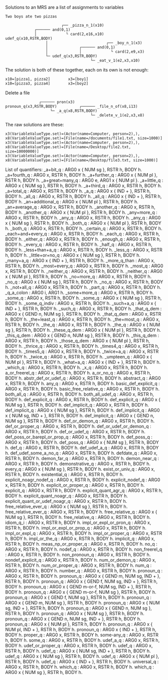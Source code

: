 Solutions to an MRS are a list of assignments to variables

~~~
Two boys ate two pizzas
~~~

~~~
                         ┌── _pizza_n_1(x10)
             ┌────── and(0,1)
             │             └ card(2,e16,x10)
udef_q(x10,RSTR,BODY)
                  │                          ┌── _boy_n_1(x3)
                  │              ┌────── and(0,1)
                  │              │             └ card(2,e9,x3)
                  └─ udef_q(x3,RSTR,BODY)
                                      └─ _eat_v_1(e2,x3,x10)
~~~

The solution is both of these together, each on its own is not enough:
~~~
x10=[pizza1, pizza2]        x3=[boy1]
x10=[pizza3, pizza4]        x3=[boy2]
~~~

Delete a file
~~~
               ┌────── pron(x3)
pronoun_q(x3,RSTR,BODY)          ┌────── _file_n_of(x8,i13)
                    └─ _a_q(x8,RSTR,BODY)
                                      └─ _delete_v_1(e2,x3,x8)
~~~

The raw solutions are these:
~~~
x3(VariableValueType.set)=(Actor(name=Computer, person=2),), x8(VariableValueType.set)=[File(name=/documents/file1.txt, size=1000)]
x3(VariableValueType.set)=(Actor(name=Computer, person=2),), x8(VariableValueType.set)=[File(name=/Desktop/file2.txt, size=10000000)]
x3(VariableValueType.set)=(Actor(name=Computer, person=2),), x8(VariableValueType.set)=[File(name=/Desktop/file3.txt, size=1000)]
~~~


List of quantifiers:
  _a+bit_q : ARG0 x { NUM sg }, RSTR h, BODY h.
  _a+fourth_q : ARG0 x, RSTR h, BODY h.
  _a+further_q : ARG0 x { NUM pl }, RSTR h, BODY h.
  _a+great+many_q : ARG0 e, ARG1 x { NUM pl }.
  _a+little_q : ARG0 x { NUM sg }, RSTR h, BODY h.
  _a+third_q : ARG0 x, RSTR h, BODY h.
  _a+total_q : ARG0 x, RSTR h, BODY h.
  _a_q : ARG0 x { IND + }, RSTR h, BODY h.
  _all_q : ARG0 x, RSTR h, BODY h.
  _all_q : ARG0 x { IND + }, RSTR h, BODY h.
  _an+additional_q : ARG0 x { NUM pl }, RSTR h, BODY h.
  _an+average_q : ARG0 x, RSTR h, BODY h.
  _another_q : ARG0 x, RSTR h, BODY h.
  _another_q : ARG0 x { NUM pl }, RSTR h, BODY h.
  _any+more_q : ARG0 x, RSTR h, BODY h.
  _any_q : ARG0 x, RSTR h, BODY h.
  _any_q : ARG0 x { NUM sg }, RSTR h, BODY h.
  _both_q : ARG0 x { NUM pl }, RSTR h, BODY h.
  _both_q : ARG0 x, RSTR h, BODY h.
  _certain_q : ARG0 x, RSTR h, BODY h.
  _each+and+every_q : ARG0 x, RSTR h, BODY h.
  _each_q : ARG0 x, RSTR h, BODY h.
  _either_q : ARG0 x, RSTR h, BODY h.
  _enough_q : ARG0 x, RSTR h, BODY h.
  _every_q : ARG0 x, RSTR h, BODY h.
  _half_q : ARG0 x, RSTR h, BODY h.
  _less+than+a_q : ARG0 x, RSTR h, BODY h.
  _less_q : ARG0 x, RSTR h, BODY h.
  _little+or+no_q : ARG0 x { NUM sg }, RSTR h, BODY h.
  _many+a_q : ARG0 x { IND + }, RSTR h, BODY h.
  _more_q_than : ARG0 x, RSTR h, BODY h.
  _most+every_q : ARG0 x, RSTR h, BODY h.
  _most_q : ARG0 x, RSTR h, BODY h.
  _neither_q : ARG0 x, RSTR h, BODY h.
  _neither_q : ARG0 x { NUM pl }, RSTR h, BODY h.
  _no+more_q : ARG0 x, RSTR h, BODY h.
  _no_q : ARG0 x { NUM sg }, RSTR h, BODY h.
  _no_q : ARG0 x, RSTR h, BODY h.
  _not+all_q : ARG0 x, RSTR h, BODY h.
  _part_q : ARG0 x, RSTR h, BODY h.
  _q_a_colon : ARG0 i, ARG1 h.
  _some+more_q : ARG0 x, RSTR h, BODY h.
  _some_q : ARG0 x, RSTR h, BODY h.
  _some_q : ARG0 x { NUM sg }, RSTR h, BODY h.
  _some_q_indiv : ARG0 x, RSTR h, BODY h.
  _such+a_q : ARG0 x { IND + }, RSTR h, BODY h.
  _such_q : ARG0 x, RSTR h, BODY h.
  _that_q_dem : ARG0 x { GEND n, NUM sg }, RSTR h, BODY h.
  _that_q_dem : ARG0 x, RSTR h, BODY h.
  _the+least_q : ARG0 x, RSTR h, BODY h.
  _the+most_q : ARG0 x, RSTR h, BODY h.
  _the_q : ARG0 x, RSTR h, BODY h.
  _the_q : ARG0 x { NUM sg }, RSTR h, BODY h.
  _these_q_dem : ARG0 x { NUM pl }, RSTR h, BODY h.
  _this_q_dem : ARG0 x { GEND n, NUM sg }, RSTR h, BODY h.
  _this_q_dem : ARG0 x, RSTR h, BODY h.
  _those_q_dem : ARG0 x { NUM pl }, RSTR h, BODY h.
  _thrice_q : ARG0 x, RSTR h, BODY h.
  _times4_q : ARG0 x, RSTR h, BODY h.
  _times5_q : ARG0 x, RSTR h, BODY h.
  _twice+a_q : ARG0 x, RSTR h, BODY h.
  _twice_q : ARG0 x, RSTR h, BODY h.
  _umpteen_q : ARG0 x { NUM pl }, RSTR h, BODY h.
  _what+a_q : ARG0 x { IND + }, RSTR h, BODY h.
  _which_q : ARG0 x, RSTR h, BODY h.
  _x_q : ARG0 x, RSTR h, BODY h.
  a_or_freerel_q : ARG0 x, RSTR h, BODY h.
  a_or_no_q : ARG0 x, RSTR h, BODY h.
  abstr_def_or_udef_q : ARG0 x, RSTR h, BODY h.
  abstract_q : ARG0 x, RSTR h, BODY h.
  any_q : ARG0 x, RSTR h, BODY h.
  basic_def_explicit_q : ARG0 x, RSTR h, BODY h.
  basic_free_relative_q : ARG0 x, RSTR h, BODY h.
  both_all_q : ARG0 x, RSTR h, BODY h.
  both_all_udef_q : ARG0 x, RSTR h, BODY h.
  def_explicit_q : ARG0 x, RSTR h, BODY h.
  def_explicit_q : ARG0 x { NUM sg }, RSTR h, BODY h.
  def_implicit_q : ARG0 x, RSTR h, BODY h.
  def_implicit_q : ARG0 x { NUM sg }, RSTR h, BODY h.
  def_implicit_q : ARG0 x { NUM sg, IND + }, RSTR h, BODY h.
  def_implicit_q : ARG0 x { GEND n, NUM sg }, RSTR h, BODY h.
  def_or_demon_q : ARG0 x, RSTR h, BODY h.
  def_or_proper_q : ARG0 x, RSTR h, BODY h.
  def_or_udef_or_demon_q : ARG0 x, RSTR h, BODY h.
  def_or_udef_q : ARG0 x, RSTR h, BODY h.
  def_poss_or_barepl_or_prop_q : ARG0 x, RSTR h, BODY h.
  def_poss_q : ARG0 x, RSTR h, BODY h.
  def_poss_q : ARG0 x { NUM sg }, RSTR h, BODY h.
  def_q : ARG0 x, RSTR h, BODY h.
  def_udef_a_q : ARG0 x, RSTR h, BODY h.
  def_udef_some_a_no_q : ARG0 x, RSTR h, BODY h.
  defdate_q : ARG0 x, RSTR h, BODY h.
  demon_far_q : ARG0 x, RSTR h, BODY h.
  demon_near_q : ARG0 x, RSTR h, BODY h.
  demonstrative_q : ARG0 x, RSTR h, BODY h.
  every_q : ARG0 x { NUM sg }, RSTR h, BODY h.
  exist_or_univ_q : ARG0 x, RSTR h, BODY h.
  existential_q : ARG0 x, RSTR h, BODY h.
  explicit_noagr_nodef_q : ARG0 x, RSTR h, BODY h.
  explicit_nodef_q : ARG0 x, RSTR h, BODY h.
  explicit_or_proper_q : ARG0 x, RSTR h, BODY h.
  explicit_q : ARG0 x, RSTR h, BODY h.
  explicit_quant_agr_q : ARG0 x, RSTR h, BODY h.
  explicit_quant_noagr_q : ARG0 x, RSTR h, BODY h.
  explicit_quant_or_udef_noagr_q : ARG0 x, RSTR h, BODY h.
  free_relative_ever_q : ARG0 x { NUM sg }, RSTR h, BODY h.
  free_relative_ever_q : ARG0 x, RSTR h, BODY h.
  free_relative_q : ARG0 x { NUM sg }, RSTR h, BODY h.
  free_relative_q : ARG0 x, RSTR h, BODY h.
  idiom_q_i : ARG0 x, RSTR h, BODY h.
  impl_or_expl_or_pron_q : ARG0 x, RSTR h, BODY h.
  impl_or_expl_or_prop_q : ARG0 x, RSTR h, BODY h.
  impl_or_expl_q : ARG0 x, RSTR h, BODY h.
  impl_or_proper_q : ARG0 x, RSTR h, BODY h.
  impl_or_the_q : ARG0 x, RSTR h, BODY h.
  implicit_q : ARG0 x, RSTR h, BODY h.
  meas_np_or_proper_q : ARG0 x, RSTR h, BODY h.
  no_q : ARG0 x, RSTR h, BODY h.
  nodef_q : ARG0 x, RSTR h, BODY h.
  non_freerel_q : ARG0 x, RSTR h, BODY h.
  non_pronoun_q : ARG0 x, RSTR h, BODY h.
  nondef_explicit_q : ARG0 x, RSTR h, BODY h.
  num_or_demon_q : ARG0 x, RSTR h, BODY h.
  num_or_proper_q : ARG0 x, RSTR h, BODY h.
  num_q : ARG0 x, RSTR h, BODY h.
  number_q : ARG0 x, RSTR h, BODY h.
  pronoun_q : ARG0 x, RSTR h, BODY h.
  pronoun_q : ARG0 x { GEND m, NUM sg, IND + }, RSTR h, BODY h.
  pronoun_q : ARG0 x { GEND f, NUM sg, IND + }, RSTR h, BODY h.
  pronoun_q : ARG0 x { GEND m-or-f, NUM sg, IND + }, RSTR h, BODY h.
  pronoun_q : ARG0 x { GEND m-or-f, NUM sg }, RSTR h, BODY h.
  pronoun_q : ARG0 x { GEND f, NUM sg }, RSTR h, BODY h.
  pronoun_q : ARG0 x { GEND m, NUM sg }, RSTR h, BODY h.
  pronoun_q : ARG0 x { NUM sg, IND + }, RSTR h, BODY h.
  pronoun_q : ARG0 x { GEND n, NUM sg }, RSTR h, BODY h.
  pronoun_q : ARG0 x { NUM sg }, RSTR h, BODY h.
  pronoun_q : ARG0 x { GEND n, NUM sg, IND + }, RSTR h, BODY h.
  pronoun_q : ARG0 x { NUM pl }, RSTR h, BODY h.
  pronoun_q : ARG0 x { NUM pl, IND + }, RSTR h, BODY h.
  pronoun_q : ARG0 x { IND + }, RSTR h, BODY h.
  proper_q : ARG0 x, RSTR h, BODY h.
  some-any_q : ARG0 x, RSTR h, BODY h.
  some_q : ARG0 x, RSTR h, BODY h.
  udef_a_q : ARG0 x, RSTR h, BODY h.
  udef_or_proper_q : ARG0 x, RSTR h, BODY h.
  udef_q : ARG0 x, RSTR h, BODY h.
  udef_q : ARG0 x { NUM sg, IND + }, RSTR h, BODY h.
  udef_q : ARG0 x { NUM sg }, RSTR h, BODY h.
  udef_q : ARG0 x { NUM pl }, RSTR h, BODY h.
  udef_q : ARG0 x { IND + }, RSTR h, BODY h.
  universal_q : ARG0 x, RSTR h, BODY h.
  which_q : ARG0 x, RSTR h, BODY h.
  which_q : ARG0 x { NUM sg }, RSTR h, BODY h.